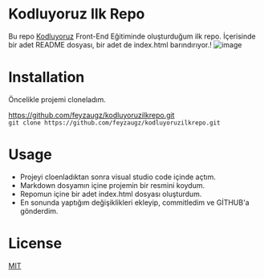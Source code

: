 # **Kodluyoruz Ilk Repo**
Bu repo [Kodluyoruz](https://kodluyoruz.org.tr) Front-End Eğitiminde oluşturduğum ilk repo. İçerisinde bir adet README dosyası, bir adet de index.html barındırıyor.!
![image](https://user-images.githubusercontent.com/93938663/140908875-e9ff43be-fece-4a28-8c88-2d4c013e9507.png)


# **Installation**
Öncelikle projemi cloneladım.

 https://github.com/feyzaugz/kodluyoruzilkrepo.git  
 `git clone https://github.com/feyzaugz/kodluyoruzilkrepo.git`

# **Usage**
* Projeyi cloenladıktan sonra visual studio code içinde açtım. 
* Markdown dosyamın içine projemin bir resmini koydum.
* Repomun içine bir adet index.html dosyası oluşturdum.
* En sonunda yaptığım değişiklikleri ekleyip, commitledim ve GİTHUB'a gönderdim.

# **License**
[MIT](https://choosealicense.com/licenses/mit/)
